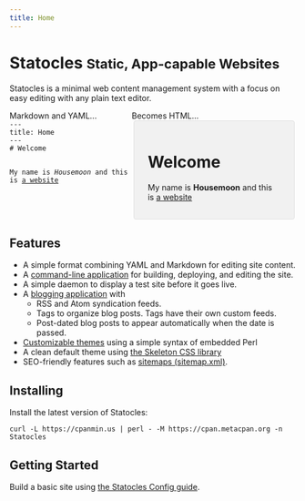 ```yaml
---
title: Home
---
```

<div id="index-banner">
<h1>Statocles <small>Static, App-capable Websites</small></h1>
</div>

Statocles is a minimal web content management system with a focus on easy editing
with any plain text editor.

<div class="row" style="display: table">
    <div class="one-half column" style="display: table-cell">
        Markdown and YAML...
        <pre style="margin-top: 0"><code style="white-space: pre-wrap">---
title: Home
---
# Welcome

My name is *Housemoon* and this is [a website](http://example.com)
</code></pre>
    </div>
    <div class="one-half column" style="display: table-cell">
        Becomes HTML...
        <div style="background: #F1F1F1; border: 1px solid #E1E1E1; border-radius: 4px; padding: 1rem 1.5rem; margin: 0 0.2rem;">
            <h1>Welcome</h1>
            <p>My name is <strong>Housemoon</strong> and this is <a href="#">a website</a></p>
        </div>
    </div>
</div>

## Features

* A simple format combining YAML and Markdown for editing site content.
* A [command-line application](/pod/Statocles/Command.html) for building,
  deploying, and editing the site.
* A simple daemon to display a test site before it goes live.
* A [blogging application](/pod/Statocles/App/Blog.html) with
    * RSS and Atom syndication feeds.
    * Tags to organize blog posts. Tags have their own custom feeds.
    * Post-dated blog posts to appear automatically when the date is passed.
* [Customizable themes](/pod/Statocles/Help/Theme.html) using a simple syntax
  of embedded Perl
* A clean default theme using [the Skeleton CSS library](http://getskeleton.com)
* SEO-friendly features such as [sitemaps (sitemap.xml)](http://www.sitemaps.org).

## Installing

Install the latest version of Statocles:

    curl -L https://cpanmin.us | perl - -M https://cpan.metacpan.org -n Statocles

## Getting Started

Build a basic site using [the Statocles Config guide](/pod/Statocles/Help/Config.html).

